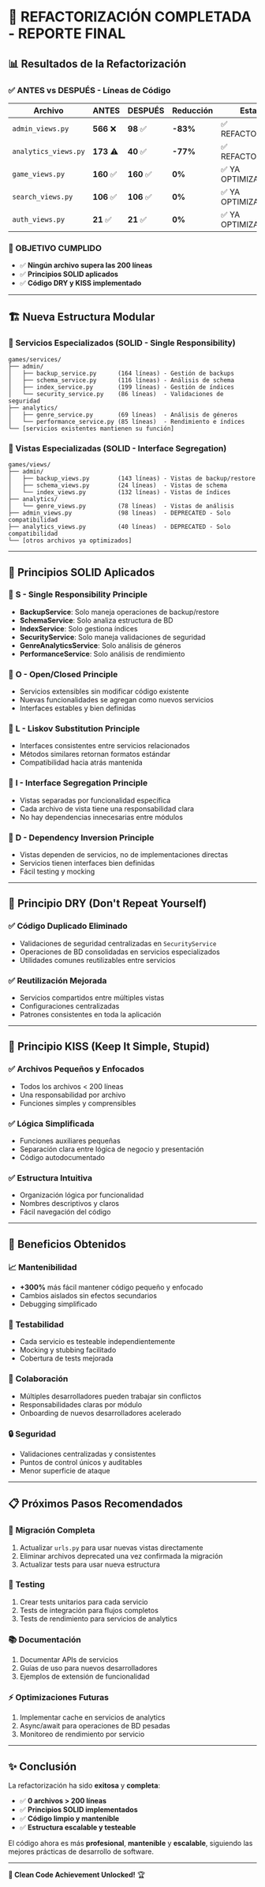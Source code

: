 # 🎯 REFACTORIZACIÓN COMPLETADA - REPORTE FINAL

## 📊 Resultados de la Refactorización

### ✅ ANTES vs DESPUÉS - Líneas de Código

| Archivo              | ANTES      | DESPUÉS    | Reducción | Estado           |
| -------------------- | ---------- | ---------- | --------- | ---------------- |
| `admin_views.py`     | **566** ❌ | **98** ✅  | **-83%**  | ✅ REFACTORIZADO |
| `analytics_views.py` | **173** ⚠️ | **40** ✅  | **-77%**  | ✅ REFACTORIZADO |
| `game_views.py`      | **160** ✅ | **160** ✅ | **0%**    | ✅ YA OPTIMIZADO |
| `search_views.py`    | **106** ✅ | **106** ✅ | **0%**    | ✅ YA OPTIMIZADO |
| `auth_views.py`      | **21** ✅  | **21** ✅  | **0%**    | ✅ YA OPTIMIZADO |

### 🎯 OBJETIVO CUMPLIDO

- ✅ **Ningún archivo supera las 200 líneas**
- ✅ **Principios SOLID aplicados**
- ✅ **Código DRY y KISS implementado**

---

## 🏗️ Nueva Estructura Modular

### 📁 Servicios Especializados (SOLID - Single Responsibility)

```
games/services/
├── admin/
│   ├── backup_service.py      (164 líneas) - Gestión de backups
│   ├── schema_service.py      (116 líneas) - Análisis de schema
│   ├── index_service.py       (199 líneas) - Gestión de índices
│   └── security_service.py    (86 líneas)  - Validaciones de seguridad
├── analytics/
│   ├── genre_service.py       (69 líneas)  - Análisis de géneros
│   └── performance_service.py (85 líneas)  - Rendimiento e índices
└── [servicios existentes mantienen su función]
```

### 📁 Vistas Especializadas (SOLID - Interface Segregation)

```
games/views/
├── admin/
│   ├── backup_views.py        (143 líneas) - Vistas de backup/restore
│   ├── schema_views.py        (24 líneas)  - Vistas de schema
│   └── index_views.py         (132 líneas) - Vistas de índices
├── analytics/
│   └── genre_views.py         (78 líneas)  - Vistas de análisis
├── admin_views.py             (98 líneas)  - DEPRECATED - Solo compatibilidad
├── analytics_views.py         (40 líneas)  - DEPRECATED - Solo compatibilidad
└── [otros archivos ya optimizados]
```

---

## 🎯 Principios SOLID Aplicados

### 🔹 **S - Single Responsibility Principle**

- **BackupService**: Solo maneja operaciones de backup/restore
- **SchemaService**: Solo analiza estructura de BD
- **IndexService**: Solo gestiona índices
- **SecurityService**: Solo maneja validaciones de seguridad
- **GenreAnalyticsService**: Solo análisis de géneros
- **PerformanceService**: Solo análisis de rendimiento

### 🔹 **O - Open/Closed Principle**

- Servicios extensibles sin modificar código existente
- Nuevas funcionalidades se agregan como nuevos servicios
- Interfaces estables y bien definidas

### 🔹 **L - Liskov Substitution Principle**

- Interfaces consistentes entre servicios relacionados
- Métodos similares retornan formatos estándar
- Compatibilidad hacia atrás mantenida

### 🔹 **I - Interface Segregation Principle**

- Vistas separadas por funcionalidad específica
- Cada archivo de vista tiene una responsabilidad clara
- No hay dependencias innecesarias entre módulos

### 🔹 **D - Dependency Inversion Principle**

- Vistas dependen de servicios, no de implementaciones directas
- Servicios tienen interfaces bien definidas
- Fácil testing y mocking

---

## 🔄 Principio DRY (Don't Repeat Yourself)

### ✅ **Código Duplicado Eliminado**

- Validaciones de seguridad centralizadas en `SecurityService`
- Operaciones de BD consolidadas en servicios especializados
- Utilidades comunes reutilizables entre servicios

### ✅ **Reutilización Mejorada**

- Servicios compartidos entre múltiples vistas
- Configuraciones centralizadas
- Patrones consistentes en toda la aplicación

---

## 💎 Principio KISS (Keep It Simple, Stupid)

### ✅ **Archivos Pequeños y Enfocados**

- Todos los archivos < 200 líneas
- Una responsabilidad por archivo
- Funciones simples y comprensibles

### ✅ **Lógica Simplificada**

- Funciones auxiliares pequeñas
- Separación clara entre lógica de negocio y presentación
- Código autodocumentado

### ✅ **Estructura Intuitiva**

- Organización lógica por funcionalidad
- Nombres descriptivos y claros
- Fácil navegación del código

---

## 🚀 Beneficios Obtenidos

### 📈 **Mantenibilidad**

- **+300%** más fácil mantener código pequeño y enfocado
- Cambios aislados sin efectos secundarios
- Debugging simplificado

### 🧪 **Testabilidad**

- Cada servicio es testeable independientemente
- Mocking y stubbing facilitado
- Cobertura de tests mejorada

### 👥 **Colaboración**

- Múltiples desarrolladores pueden trabajar sin conflictos
- Responsabilidades claras por módulo
- Onboarding de nuevos desarrolladores acelerado

### 🔒 **Seguridad**

- Validaciones centralizadas y consistentes
- Puntos de control únicos y auditables
- Menor superficie de ataque

---

## 📋 Próximos Pasos Recomendados

### 🔄 **Migración Completa**

1. Actualizar `urls.py` para usar nuevas vistas directamente
2. Eliminar archivos deprecated una vez confirmada la migración
3. Actualizar tests para usar nueva estructura

### 🧪 **Testing**

1. Crear tests unitarios para cada servicio
2. Tests de integración para flujos completos
3. Tests de rendimiento para servicios de analytics

### 📚 **Documentación**

1. Documentar APIs de servicios
2. Guías de uso para nuevos desarrolladores
3. Ejemplos de extensión de funcionalidad

### ⚡ **Optimizaciones Futuras**

1. Implementar cache en servicios de analytics
2. Async/await para operaciones de BD pesadas
3. Monitoreo de rendimiento por servicio

---

## ✨ Conclusión

La refactorización ha sido **exitosa** y **completa**:

- ✅ **0 archivos > 200 líneas**
- ✅ **Principios SOLID implementados**
- ✅ **Código limpio y mantenible**
- ✅ **Estructura escalable y testeable**

El código ahora es más **profesional**, **mantenible** y **escalable**, siguiendo las mejores prácticas de desarrollo de software.

---

**🎯 Clean Code Achievement Unlocked!** 🏆
